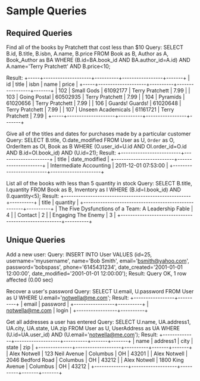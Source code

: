 Sample Queries
==============
Required Queries
----------------
Find all of the books by Pratchett that cost less than $10
Query:
	SELECT B.id, B.title, B.isbn, A.name, B.price FROM Book as B, Author as A, Book_Author as BA WHERE (B.id=BA.book_id AND BA.author_id=A.id) AND A.name='Terry Pratchett' AND B.price<10;

Result:
	+-----+--------------------+----------+-----------------+-------+
	| id  | title              | isbn     | name            | price |
	+-----+--------------------+----------+-----------------+-------+
	| 102 | Small Gods         | 61092177 | Terry Pratchett |  7.99 |
	| 103 | Going Postal       | 60502935 | Terry Pratchett |  7.99 |
	| 104 | Pyramids           | 61020656 | Terry Pratchett |  7.99 |
	| 106 | Guards! Guards!    | 61020648 | Terry Pratchett |  7.99 |
	| 107 | Unseen Academicals | 61161721 | Terry Pratchett |  7.99 |
	+-----+--------------------+----------+-----------------+-------+

Give all of the titles and dates for purchases made by a particular customer
Query:
	SELECT B.title, O.date_modified FROM User as U, `Order` as O, OrderItem as OI, Book as B WHERE (O.user_id=U.id AND OI.order_id=O.id AND B.id=OI.book_id) AND (U.id=21);
Result:
	+-------------------------+---------------------+
	| title                   | date_modified       |
	+-------------------------+---------------------+
	| Intermediate Accounting | 2011-12-01 07:53:00 |
	+-------------------------+---------------------+

List all of the books with less than 5 quantity in stock
Query:
	SELECT B.title, I.quantity FROM Book as B, Inventory as I WHERE (B.id=I.book_id) AND (I.quantity<5);
Result:
	+-----------------------------------------------------+----------+
	| title                                               | quantity |
	+-----------------------------------------------------+----------+
	| The Five Dysfunctions of a Team: A Leadership Fable |        4 |
	| Contact                                             |        2 |
	| Engaging The Enemy                                  |        3 |
	+-----------------------------------------------------+----------+

Unique Queries
--------------
Add a new user:
Query:
	INSERT INTO User VALUES (id=25, username='myusername', name='Bob Smith', email='bsmith@yahoo.com', password='bobspass', phone='6145431234', date_created='2001-01-01 12:00:00', date_modified='2001-01-01 12:00:00');
Result:
	Query OK, 1 row affected (0.00 sec)

Recover a user's password
Query:
	SELECT U.email, U.password FROM User as U WHERE U.email='notwella@me.com';
Result:
	+-----------------+----------+
	| email           | password |
	+-----------------+----------+
	| notwella@me.com | login    |
	+-----------------+----------+

Get all addresses a user has entered
Query:
	SELECT U.name, UA.address1, UA.city, UA.state, UA.zip FROM User as U, UserAddress as UA WHERE (U.id=UA.user_id) AND (U.email='notwella@me.com');
Result:
	+--------------+-------------------+----------+-------+-------+
	| name         | address1          | city     | state | zip   |
	+--------------+-------------------+----------+-------+-------+
	| Alex Notwell | 123 Neil Avenue   | Columbus | OH    | 43201 |
	| Alex Notwell | 2046 Bedford Road | Columbus | OH    | 43212 |
	| Alex Notwell | 1800 King Avenue  | Columbus | OH    | 43212 |
	+--------------+-------------------+----------+-------+-------+